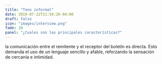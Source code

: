 ```yaml
---
title: "Tono informal"
date: 2019-07-22T21:54:26-04:00
draft: false
icon: "images/interview.png"
fade: 10
panel: "¿Cuales son las principales características?"
---
```

la comunicación entre el remitente y el receptor del boletín es directa. Esto demanda el uso de un lenguaje sencillo y afable, reforzando la sensación de cercanía e intimidad.